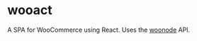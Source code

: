# wooact

A SPA for WooCommerce using React. Uses the [woonode](https://github.com/beharls/woonode) API.
